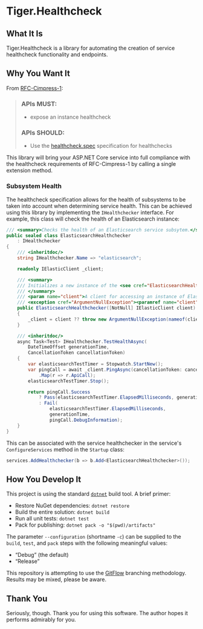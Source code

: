 # Tiger.Healthcheck

## What It Is

Tiger.Healthcheck is a library for automating the creation of service healthcheck functionality and endpoints.

## Why You Want It

From [RFC-Cimpress-1](https://corewiki.cimpress.net/wiki/RFC-Cimpress-1_-_API_Publication_Requirements):

> ### APIs MUST:
> - expose an instance healthcheck
>
> ### APIs SHOULD:
> - Use the [healthcheck.spec](https://github.com/Cimpress-MCP/healthcheck.spec) specification for healthchecks

This library will bring your ASP.NET Core service into full compliance with the healthcheck requirements of RFC-Cimpress-1 by calling a single extension method.

### Subsystem Health

The healthcheck specification allows for the health of subsystems to be taken into account when determining service health. This can be achieved using this library by implementing the `IHealthchecker` interface. For example, this class will check the health of an Elasticsearch instance:

```csharp
/// <summary>Checks the health of an Elasticsearch service subsytem.</summary>
public sealed class ElasticsearchHealthchecker
    : IHealthchecker
{
    /// <inheritdoc/>
    string IHealthchecker.Name => "elasticsearch";

    readonly IElasticClient _client;

    /// <summary>
    /// Initializes a new instance of the <see cref="ElasticsearchHealthchecker"/> class.
    /// </summary>
    /// <param name="client">A client for accessing an instance of Elasticsearch.</param>
    /// <exception cref="ArgumentNullException"><paramref name="client"/> is <see langword="null"/>.</exception>
    public ElasticsearchHealthchecker([NotNull] IElasticClient client)
    {
        _client = client ?? throw new ArgumentNullException(nameof(client));
    }

    /// <inheritdoc/>
    async Task<Test> IHealthchecker.TestHealthAsync(
        DateTimeOffset generationTime,
        CancellationToken cancellationToken)
    {
        var elasticsearchTestTimer = Stopwatch.StartNew();
        var pingCall = await _client.PingAsync(cancellationToken: cancellationToken)
            .Map(r => r.ApiCall);
        elasticsearchTestTimer.Stop();

        return pingCall.Success
            ? Pass(elasticsearchTestTimer.ElapsedMilliseconds, generationTime)
            : Fail(
                elasticsearchTestTimer.ElapsedMilliseconds,
                generationTime,
                pingCall.DebugInformation);
    }
}
```

This can be associated with the service healthchecker in the service's `ConfigureServices` method in the `Startup` class:

```csharp
services.AddHealthchecker(b => b.Add<ElasticsearchHealthchecker>());
```

## How You Develop It

This project is using the standard [`dotnet`](https://dot.net) build tool. A brief primer:

- Restore NuGet dependencies: `dotnet restore`
- Build the entire solution: `dotnet build`
- Run all unit tests: `dotnet test`
- Pack for publishing: `dotnet pack -o "$(pwd)/artifacts"`

The parameter `--configuration` (shortname `-c`) can be supplied to the `build`, `test`, and `pack` steps with the following meaningful values:

- “Debug” (the default)
- “Release”

This repository is attempting to use the [GitFlow](http://jeffkreeftmeijer.com/2010/why-arent-you-using-git-flow/) branching methodology. Results may be mixed, please be aware.

## Thank You

Seriously, though. Thank you for using this software. The author hopes it performs admirably for you.
